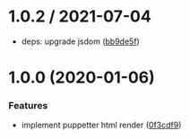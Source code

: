 
1.0.2 / 2021-07-04
==================

  * deps: upgrade jsdom ([bb9de5f](https://github.com/easy-team/easy-puppeteer-html/commit/bb9de5f))

# 1.0.0 (2020-01-06)


### Features

* implement puppetter html render ([0f3cdf9](https://github.com/easy-team/easy-puppeteer-html/commit/0f3cdf9))



